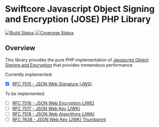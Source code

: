 # Swiftcore Javascript Object Signing and Encryption (JOSE) PHP Library

[![Build Status](https://travis-ci.org/swiftcore-lib/php-jose.svg?branch=master)](https://travis-ci.org/swiftcore-lib/php-jose)
[![Coverage Status](https://coveralls.io/repos/github/swiftcore-lib/php-jose/badge.svg?branch=develop)](https://coveralls.io/github/swiftcore-lib/php-jose?branch=develop)

## Overview

This library provides the pure PHP implementation of [Javascript Object Signing and Encryption](https://datatracker.ietf.org/wg/jose/documents/) that provides tremendous performance.

Currently implemented:

* [x] [RFC 7515 - JSON Web Signature (JWS)](https://datatracker.ietf.org/doc/rfc7515/?include_text=1).

To be implemented:

* [ ] [RFC 7516 - JSON Web Encryption (JWE)](https://datatracker.ietf.org/doc/rfc7516/?include_text=1)
* [ ] [RFC 7517 - JSON Web Key (JWK)](https://datatracker.ietf.org/doc/rfc7517/?include_text=1)
* [ ] [RFC 7518 - JSON Web Algorithms (JWA)](https://datatracker.ietf.org/doc/rfc7518/?include_text=1)
* [ ] [RFC 7638 - JSON Web Key (JWK) Thumbprint](https://datatracker.ietf.org/doc/rfc7638/?include_text=1)
